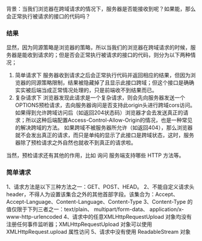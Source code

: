 背景：当我们浏览器在跨域请求的情况下，服务器是否能接收到呢？如果能，那么会正常执行被请求的接口的代码吗？

### 结果
显然，因为同源策略是浏览器的策略，所以当我们的浏览器在跨域请求的时候，服务器是能收到请求的；但是否会正常执行被请求的接口的代码，则分为以下两种情况；
1. 简单请求下
服务器收到请求之后会正常执行代码并返回相应的结果，但因为浏览器的同源策略限制，结果被隐藏掉了且显示此接口跨域；但这个接口是确确实实被后端当成正常情况处理的，只是前端收不到结果而已。
2. 复杂请求下
浏览器发现此请求是一个复杂请求，则会先向服务器发送一个OPTIONS预检请求，去向服务器询问是否支持此origin头进行跨域cors访问。
如果得到允许跨域访问后（如返回204状态码）浏览器才会去发送真正的请求；所以这种后端配置Access-Control-Allow-Origin的情况，也是一种常见的解决跨域的方法。
如果跨域不被服务器所允许（如返回404），那么浏览器就不会发出真正的请求，而只是单纯的显示了此接口是跨域状态，这时，服务器除了预检请求之外自然也就收不到真正的请求啦。

当然，预检请求还有其他的作用，比如 询问 服务端支持哪些 HTTP 方法等。

### 简单请求
1、请求方法是以下三种方法之一：GET、POST、HEAD。
2、不能自定义请求头header，不得人为设置该集合之外的其他首部字段。该集合为：Accept、Accept-Language、Content-Language、Content-Type
3、Content-Type 的值仅限于下列三者之一：text/plain、 multipart/form-data、 application/x-www-http-urlencoded
4、请求中的任意XMLHttpRequestUpload 对象均没有注册任何事件监听器；XMLHttpRequestUpload 对象可以使用 XMLHttpRequest.upload 属性访问
5、请求中没有使用 ReadableStream 对象
